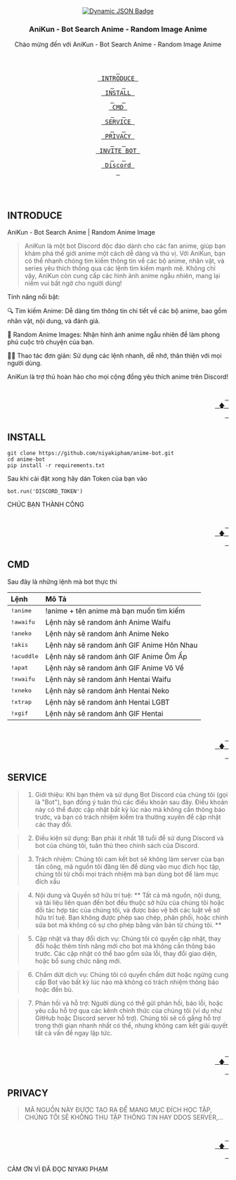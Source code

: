 <div align = center>
    <a href="https://discord.gg/AYbJ9MJez7">
<img alt="Dynamic JSON Badge" src="https://cdn.discordapp.com/attachments/1294085129882304522/1294103121336733829/empty.png?ex=6709caf3&is=67087973&hm=fff8775cc56a51cf725b614533c48158d7f28cd4f9024bc1d08654573e8c5470&">
    </a>
</div>
  <h3 align="center">AniKun - Bot Search Anime - Random Image Anime</h3>

  <p align="center">
    Chào mừng đến với AniKun - Bot Search Anime - Random Image Anime</p>

<div align="center">
<br>

  <a href="#INTRODUCE"><kbd> <br> INTRODUCE <br> </kbd></a>&ensp;&ensp;
  <a href="#INSTALL"><kbd> <br> INSTALL <br> </kbd></a>&ensp;&ensp;
  <a href="#CMD"><kbd> <br> CMD <br> </kbd></a>&ensp;&ensp;
  <a href="#SERVICE"><kbd> <br> SERVICE <br> </kbd></a>&ensp;&ensp;
  <a href="#PRIVACY"><kbd> <br> PRIVACY <br> </kbd></a>&ensp;&ensp;
  <a href="https://discord.com/oauth2/authorize?client_id=1289528997088067606&permissions=2048&integration_type=0&scope=bot"><kbd> <br> INVITE BOT <br> </kbd></a>&ensp;&ensp;
  <a href="https://discord.gg/te5eGwJZMU"><kbd> <br> Discord <br> </kbd></a>

  </div><br><br>

## INTRODUCE
AniKun - Bot Search Anime | Random Anime Image

> AniKun là một bot Discord độc đáo dành cho các fan anime, giúp bạn khám phá thế giới anime một cách dễ dàng và thú vị. Với AniKun, bạn có thể nhanh chóng tìm kiếm thông tin về các bộ anime, nhân vật, và series yêu thích thông qua các lệnh tìm kiếm mạnh mẽ. Không chỉ vậy, AniKun còn cung cấp các hình ảnh anime ngẫu nhiên, mang lại niềm vui bất ngờ cho người dùng!

Tính năng nổi bật:

🔍 Tìm kiếm Anime: Dễ dàng tìm thông tin chi tiết về các bộ anime, bao gồm nhân vật, nội dung, và đánh giá.

📸 Random Anime Images: Nhận hình ảnh anime ngẫu nhiên để làm phong phú cuộc trò chuyện của bạn.

🧑‍💻 Thao tác đơn giản: Sử dụng các lệnh nhanh, dễ nhớ, thân thiện với mọi người dùng.

AniKun là trợ thủ hoàn hảo cho mọi cộng đồng yêu thích anime trên Discord!

<div align="right">
  <br>
  <a href="#-design-by-t2"><kbd> <br> 🡅 <br> </kbd></a>
</div>

## INSTALL 
```shell
git clone https://github.com/niyakipham/anime-bot.git
cd anime-bot
pip install -r requirements.txt
```

Sau khi cài đặt xong hãy dán Token của bạn vào 

```shell
bot.run('DISCORD_TOKEN')
```
CHÚC BẠN THÀNH CÔNG

<div align="right">
  <br>
  <a href="#-design-by-t2"><kbd> <br> 🡅 <br> </kbd></a>
</div>

## CMD
Sau đây là những lệnh mà bot thực thi

| Lệnh | Mô Tả |
| :--- | :--- |
| <kbd>!anime</kbd> | !anime + tên anime mà bạn muốn tìm kiếm|
| <kbd>!awaifu</kbd> | Lệnh này sẽ random ảnh Anime Waifu |
| <kbd>!aneko</kbd> | Lệnh này sẽ random ảnh Anime Neko |
| <kbd>!akis</kbd> | Lệnh này sẽ random ảnh GIF Anime Hôn Nhau |
| <kbd>!acuddle</kbd> | Lệnh này sẽ random ảnh GIF Anime Ôm Ấp |
| <kbd>!apat</kbd> | Lệnh này sẽ random ảnh GIF Anime Vô Về |
| <kbd>!xwaifu</kbd> | Lệnh này sẽ random ảnh Hentai Waifu |
| <kbd>!xneko</kbd> | Lệnh này sẽ random ảnh Hentai Neko |
| <kbd>!xtrap</kbd> | Lệnh này sẽ random ảnh Hentai LGBT |
| <kbd>!xgif</kbd> | Lệnh này sẽ random ảnh GIF Hentai |

<div align="right">
  <br>
  <a href="#-design-by-t2"><kbd> <br> 🡅 <br> </kbd></a>
</div>

## SERVICE
> 1. Giới thiệu: Khi bạn thêm và sử dụng Bot Discord của chúng tôi (gọi là "Bot"), bạn đồng ý tuân thủ các điều khoản sau đây. Điều khoản này có thể được cập nhật bất kỳ lúc nào mà không cần thông báo trước, và bạn có trách nhiệm kiểm tra thường xuyên để cập nhật các thay đổi. 

>2. Điều kiện sử dụng: Bạn phải ít nhất 18 tuổi để sử dụng Discord và bot của chúng tôi, tuân thủ theo chính sách của Discord.

>3. Trách nhiệm: Chúng tôi cam kết bot sẽ không làm server của bạn tấn công, mã nguồn tôi đăng lên để dùng vào mục đích học tập, chúng tôi từ chối mọi trách nhiệm mà bạn dùng bot để làm mục đích xấu

>4. Nội dung và Quyền sở hữu trí tuệ:
** Tất cả mã nguồn, nội dung, và tài liệu liên quan đến bot đều thuộc sở hữu của chúng tôi hoặc đối tác hợp tác của chúng tôi, và được bảo vệ bởi các luật về sở hữu trí tuệ. Bạn không được phép sao chép, phân phối, hoặc chỉnh sửa bot mà không có sự cho phép bằng văn bản từ chúng tôi. **

>5. Cập nhật và thay đổi dịch vụ: Chúng tôi có quyền cập nhật, thay đổi hoặc thêm tính năng mới cho bot mà không cần thông báo trước. Các cập nhật có thể bao gồm sửa lỗi, thay đổi giao diện, hoặc bổ sung chức năng mới.

>6. Chấm dứt dịch vụ: Chúng tôi có quyền chấm dứt hoặc ngừng cung cấp Bot vào bất kỳ lúc nào mà không có trách nhiệm thông báo hoặc đền bù.

>7. Phản hồi và hỗ trợ: Người dùng có thể gửi phản hồi, báo lỗi, hoặc yêu cầu hỗ trợ qua các kênh chính thức của chúng tôi (ví dụ như GitHub hoặc Discord server hỗ trợ). Chúng tôi sẽ cố gắng hỗ trợ trong thời gian nhanh nhất có thể, nhưng không cam kết giải quyết tất cả vấn đề ngay lập tức. 

<div align="right">
  <br>
  <a href="#-design-by-t2"><kbd> <br> 🡅 <br> </kbd></a>
</div>

## PRIVACY
> MÃ NGUỒN NÀY ĐƯỢC TẠO RA ĐỂ MANG MỤC ĐÍCH HỌC TẬP, CHÚNG TÔI SẼ KHÔNG THU TẬP THÔNG TIN HAY DDOS SERVER,...

<div align="right">
  <br>
  <a href="#-design-by-t2"><kbd> <br> 🡅 <br> </kbd></a>
</div>

CẢM ƠN VÌ ĐÃ ĐỌC
NIYAKI PHẠM
